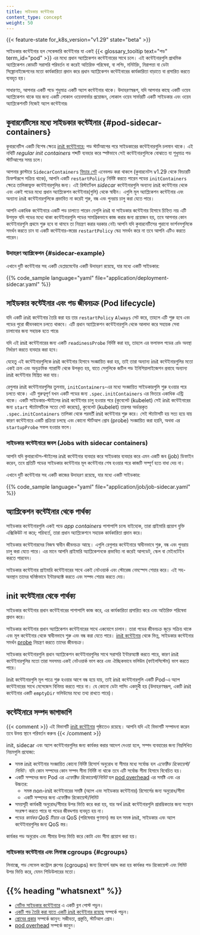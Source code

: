 ```yaml
---
title: সাইডকার কন্টেইনার 
content_type: concept
weight: 50
---
```


<!-- overview -->
{{< feature-state for_k8s_version="v1.29" state="beta" >}}

সাইডকার কন্টেইনার হল সেকেন্ডারি কন্টেইনার যা একই {{< glossary_tooltip text="পড" term_id="pod" >}}
এর মধ্যে প্রধান অ্যাপ্লিকেশন কন্টেইনারের সাথে চলে।
এই কন্টেইনারগুলি প্রাথমিক অ্যাপ্লিকেশন কোডটি সরাসরি পরিবর্তন না করেই অতিরিক্ত পরিষেবা, বা
লগিং, মনিটরিং, নিরাপত্তা বা ডেটা সিঙ্ক্রোনাইজেশনের মতো কার্যকারিতা প্রদান করে
প্রধান অ্যাপ্লিকেশন কন্টেইনারের কার্যকারিতা বাড়াতে বা প্রসারিত করতে ব্যবহৃত হয়।

সাধারণত, আপনার একটি পডে শুধুমাত্র একটি অ্যাপ কন্টেইনার থাকে। উদাহরণস্বরূপ, যদি আপনার কাছে একটি ওয়েব
অ্যাপ্লিকেশন থাকে যার জন্য একটি লোকাল ওয়েবসার্ভার প্রয়োজন, লোকাল ওয়েব সার্ভারটি একটি সাইডকার এবং
ওয়েব অ্যাপ্লিকেশনটি নিজেই অ্যাপ কন্টেইনার৷

<!-- body -->

## কুবারনেটিসের  মধ্যে সাইডকার কন্টেইনার {#pod-sidecar-containers}

কুবারনেটিস একটি বিশেষ ক্ষেত্রে
[init কন্টেইনারে](/bn/docs/concepts/workloads/pods/init-containers/); পড স্টার্টআপের পরে
সাইডকারের কন্টেইনারগুলি চলমান থাকে। এই নথিটি _regular init containers_ শব্দটি ব্যবহার করে স্পষ্টভাবে
সেই কন্টেইনারগুলিকে বোঝাতে যা শুধুমাত্র পড স্টার্টআপের সময় চলে।

আপনার ক্লাস্টারে `SidecarContainers`
[ফিচার গেট](/bn/docs/reference/command-line-tools-reference/feature-gates/) এনেবলড করা
থাকলে (কুবারনেটস v1.29 থেকে ফিচারটি ডিফল্টরূপে সক্রিয় থাকে), আপনি একটি `restartPolicy` নির্দিষ্ট করতে পারেন
পডের `initContainers` ক্ষেত্রে তালিকাভুক্ত কন্টেইনারগুলির জন্য।
এই রিস্টার্টেবল _sidecar_ কন্টেইনারগুলি অন্যান্য init কন্টেইনার থেকে এবং
একই পডের মধ্যে প্রধান অ্যাপ্লিকেশন কন্টেইনার(গুলি) থেকে স্বাধীন।
এগুলি মূল অ্যাপ্লিকেশন কন্টেইনার এবং অন্যান্য init কন্টেইনারগুলিকে প্রভাবিত না করেই শুরু, বন্ধ
এবং পুনরায় চালু করা যেতে পারে।

আপনি একাধিক কন্টেইনারে একটি পড চালাতে পারেন যেগুলি init বা সাইডকার কন্টেইনার হিসাবে
চিহ্নিত নয়৷ এটি উপযুক্ত যদি পডের মধ্যে থাকা কন্টেইনারগুলি পডের সামগ্রিকভাবে
কাজ করার জন্য প্রয়োজন হয়, তবে আপনার কোন কন্টেইনারগুলি প্রথমে শুরু হবে বা থামবে তা নিয়ন্ত্রণ করার দরকার নেই৷
আপনি যদি কুবারনেটিসের পুরানো ভার্শনসগুলিকে সমর্থন করতে চান যা একটি কন্টেইনার-স্তরের `restartPolicy`
ষেত্র সমর্থন করে না তবে আপনি এটিও করতে পারেন।

### উদাহরণ অ্যাপ্লিকেশন {#sidecar-example}

এখানে দুটি কন্টেইনার সহ একটি ডেপ্লয়মেন্টের একটি উদাহরণ রয়েছে, যার মধ্যে একটি সাইডকার:

{{% code_sample language="yaml" file="application/deployment-sidecar.yaml" %}}

## সাইডকার কন্টেইনার এবং পড জীবনচক্র (Pod lifecycle)

যদি একটি init কন্টেইনার তৈরি করা হয় তার `restartPolicy` `Always` সেট করে,
তাহলে এটি শুরু হবে এবং পডের পুরো জীবনকালে চলতে থাকবে। এটি প্রধান অ্যাপ্লিকেশন
কন্টেইনারগুলি থেকে আলাদা করে সহায়ক সেবা চালানোর জন্য সহায়ক হতে পারে৷

যদি এই init কন্টেইনারের জন্য একটি `readinessProbe` নির্দিষ্ট করা হয়, তাহলে এর ফলাফল
পডের `রেডি` অবস্থা নির্ধারণ করতে ব্যবহার করা হবে।

যেহেতু এই কন্টেইনারগুলিকে init কন্টেইনার হিসাবে সংজ্ঞায়িত করা হয়, তাই তারা অন্যান্য
init কন্টেইনারগুলির মতো একই ক্রম এবং অনুক্রমিক গ্যারান্টি থেকে উপকৃত হয়,
যাতে সেগুলিকে জটিল পড ইনিশিয়ালাইজেশন প্রবাহে অন্যান্য init কন্টেইনার মিশ্রিত করা যায়।

রেগুলার init কন্টেইনারগুলির তুলনায়, `initContainers`-এর মধ্যে সংজ্ঞায়িত সাইডকারগুলি
শুরু হওয়ার পরে চলতে থাকে। এটি গুরুত্বপূর্ণ যখন একটি পডের জন্য `.spec.initContainers`
এর ভিতরে একাধিক এন্ট্রি থাকে। একটি সাইডকার-স্টাইলের init কন্টেইনার চালু হওয়ার পরে (কুবেলেট (kubelet)
সেই init কন্টেইনারের জন্য `start` স্ট্যাটাসটিকে সত্যে সেট করেছে), কুবেলেট (kubelet) তারপর অর্ডারকৃত
`.spec.initContainers` তালিকা থেকে পরবর্তী init কন্টেইনার শুরু করে।
সেই স্ট্যাটাসটি হয় সত্য হয়ে যায় কারণ কন্টেইনারে একটি প্রক্রিয়া চলছে এবং কোনো স্টার্টআপ
প্রোব (probe) সংজ্ঞায়িত করা হয়নি, অথবা এর `startupProbe` সফল হওয়ার ফলে।

### সাইডকার কন্টেইনারে জবস (Jobs with sidecar containers)

আপনি যদি কুবারনেটস-স্টাইলের init কন্টেইনার ব্যবহার করে সাইডকার ব্যবহার করে এমন একটি জব (job) ডিফাইন করেন,
তবে প্রতিটি পডের সাইডকার কন্টেইনার মূল কন্টেইনার শেষ হওয়ার পরে কাজটি
সম্পূর্ণ হতে বাধা দেয় না।

এখানে দুটি কন্টেইনার সহ একটি কাজের উদাহরণ রয়েছে, যার মধ্যে একটি সাইডকার:

{{% code_sample language="yaml" file="application/job/job-sidecar.yaml" %}}

## অ্যাপ্লিকেশন কন্টেইনার থেকে পার্থক্য

সাইডকার কন্টেইনারগুলি একই পডে _app containers_ পাশাপাশি চলে৷ যাইহোক, তারা প্রাইমারি
প্রয়োগ যুক্তি এক্সিকিউট না করে; পরিবর্তে, তারা প্রধান অ্যাপ্লিকেশনে সহায়ক
কার্যকারিতা প্রদান করে।

সাইডকার কন্টেইনারদের নিজস্ব স্বাধীন জীবনচক্র আছে। এগুলি রেগুলার কন্টেইনারে স্বাধীনভাবে শুরু, বন্ধ
এবং পুনরায় চালু করা যেতে পারে। এর মানে আপনি প্রাইমারি অ্যাপ্লিকেশনকে
প্রভাবিত না করেই আপডেট, স্কেল বা মেইনটেইন করতে পারবেন।

সাইডকার কন্টেইনার প্রাইমারি কন্টেইনারের সাথে একই নেটওয়ার্ক এবং স্টোরেজ নেমস্পেস
শেয়ার করে। এই সহ-অবস্থান তাদের ঘনিষ্ঠভাবে ইন্টারঅ্যাক্ট করতে এবং সম্পদ শেয়ার করতে দেয়।

## init কন্টেইনার থেকে পার্থক্য

সাইডকার কন্টেইনার প্রধান কন্টেইনারের পাশাপাশি কাজ করে, এর কার্যকারিতা প্রসারিত করে এবং
অতিরিক্ত পরিষেবা প্রদান করে।

সাইডকার কন্টেইনার প্রধান অ্যাপ্লিকেশন কন্টেইনারের সাথে একযোগে চালান। তারা পডের
জীবনচক্র জুড়ে সক্রিয় থাকে এবং মূল কন্টেইনার থেকে স্বাধীনভাবে শুরু এবং
বন্ধ করা যেতে পারে। [init কন্টেইনার](/bn/docs/concepts/workloads/pods/init-containers/) থেকে ভিন্ন,
সাইডকার কন্টেইনার সমর্থন [probe](/bn/docs/concepts/workloads/pods/pod-lifecycle/#types-of-probe) নিয়ন্ত্রণ করতে তাদের জীবনচক্র।

সাইডকার কন্টেইনারগুলি প্রধান অ্যাপ্লিকেশন কন্টেইনারগুলির সাথে সরাসরি ইন্টারঅ্যাক্ট করতে পারে, কারণ
init কন্টেইনারগুলির মতো তারা সবসময় একই নেটওয়ার্ক ভাগ করে এবং ঐচ্ছিকভাবে ভলিউম (ফাইলসিস্টেম)
ভাগ করতে পারে।

Init কন্টেইনারগুলি মূল পাত্রে শুরু হওয়ার আগে বন্ধ হয়ে যায়, তাই init কন্টেইনারগুলি একটি Pod-এ
অ্যাপ কন্টেইনারের সাথে মেসেজেস বিনিময় করতে পারে না। যে কোনো ডেটা পাসিং একমুখী হয়
(উদাহরণস্বরূপ, একটি init কন্টেইনার একটি `emptyDir` ভলিউমের মধ্যে তথ্য রাখতে পারে)।

## কন্টেইনারে সম্পদ ভাগাভাগি

{{< comment >}}
এই বিভাগটি [init কন্টেইনার](/bn/docs/concepts/workloads/pods/init-containers/) পৃষ্ঠাতেও রয়েছে।
আপনি যদি এই বিভাগটি সম্পাদনা করেন তবে উভয় স্থানে পরিবর্তন করুন৷
{{< /comment >}}

init, sidecar এবং অ্যাপ কন্টেইনারগুলির জন্য কার্যকর করার আদেশ দেওয়া হলে, সম্পদ ব্যবহারের জন্য
নিম্নলিখিত নিয়মগুলি প্রযোজ্য:

* সমস্ত init কন্টেইনার সংজ্ঞায়িত কোনো নির্দিষ্ট রিসোর্স অনুরোধ বা সীমার মধ্যে
  সর্বোচ্চ হল *এফেক্টিভ রিকোয়েস্ট/লিমিট*। যদি কোন সম্পদের কোন সম্পদ সীমা
  নির্দিষ্ট না থাকে তবে এটি সর্বোচ্চ সীমা হিসাবে বিবেচিত হয়।
* একটি সম্পদের জন্য Pod এর *এফেক্টিভ রিকোয়েস্ট/লিমিট* হল
  [pod overhead](/bn/docs/concepts/scheduling-eviction/pod-overhead/) এর সমষ্টি এবং এর উচ্চতর:
  * সমস্ত non-init কন্টেইনারের সমষ্টি (অ্যাপ এবং সাইডকার কন্টেইনার) রিসোর্সের জন্য
    অনুরোধ/সীমা
  * একটি সম্পদের জন্য এফেক্টিভ রিকোয়েস্ট/লিমিট
* সময়সূচী কার্যকরী অনুরোধ/সীমার উপর ভিত্তি করে করা হয়, যার অর্থ init কন্টেইনারগুলি
  প্রারম্ভিকতার জন্য সংস্থান সংরক্ষণ করতে পারে যা পডের জীবদ্দশায়
  ব্যবহৃত হয় না।
* পডের *কার্যকর QoS টিয়ার* এর QoS (পরিষেবার গুণমান) স্তর হল সমস্ত init,
  সাইডকার এবং অ্যাপ কন্টেইনারগুলির জন্য QoS স্তর।

কার্যকর পড অনুরোধ এবং সীমার উপর ভিত্তি করে কোটা এবং সীমা প্রয়োগ
করা হয়।

### সাইডকার কন্টেইনার এবং লিনাক্স cgroups {#cgroups}

লিনাক্সে, পড লেভেল কন্ট্রোল গ্রুপের (cgroups) জন্য রিসোর্স বরাদ্দ করা হয় কার্যকর পড রিকোয়েস্ট এবং লিমিট উপর ভিত্তি করে,
যেমন শিডিউলারের মতো।

## {{% heading "whatsnext" %}}

* [নেটিভ সাইডকার কন্টেইনারে](/bn/blog/2023/08/25/native-sidecar-containers/) এ একটি ব্লগ পোস্ট পড়ুন।
* [একটি পড তৈরি করা যাতে একটি init কন্টেইনার রয়েছে](/bn/docs/tasks/configure-pod-container/configure-pod-initialization/#create-a-pod-that-has-an-init-container) সম্পর্কে পড়ুন।
* [প্রোবের প্রকার](/bn/docs/concepts/workloads/pods/pod-lifecycle/#types-of-probe) সম্পর্কে জানুন: সজীবতা, প্রস্তুতি, স্টার্টআপ প্রোব।
* [pod overhead](/bn/docs/concepts/scheduling-eviction/pod-overhead/) সম্পর্কে জানুন।
